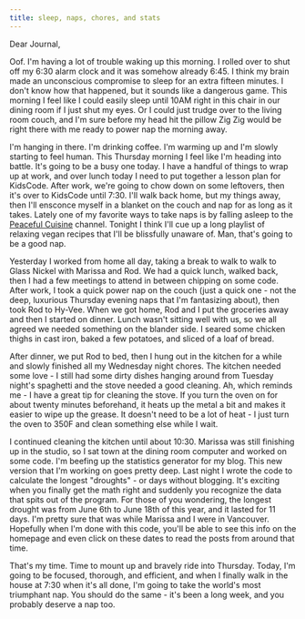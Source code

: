 ```yaml
---
title: sleep, naps, chores, and stats
---
```


Dear Journal,

Oof. I'm having a lot of trouble waking up this morning. I rolled over
to shut off my 6:30 alarm clock and it was somehow already 6:45. I think
my brain made an unconscious compromise to sleep for an extra fifteen
minutes. I don't know how that happened, but it sounds like a dangerous
game. This morning I feel like I could easily sleep until 10AM right in
this chair in our dining room if I just shut my eyes. Or I could just
trudge over to the living room couch, and I'm sure before my head hit
the pillow Zig Zig would be right there with me ready to power nap the
morning away.

I'm hanging in there. I'm drinking coffee. I'm warming up and I'm slowly
starting to feel human. This Thursday morning I feel like I'm heading
into battle. It's going to be a busy one today. I have a handful of
things to wrap up at work, and over lunch today I need to put together a
lesson plan for KidsCode. After work, we're going to chow down on some
leftovers, then it's over to KidsCode until 7:30. I'll walk back home,
but my things away, then I'll ensconce myself in a blanket on the couch
and nap for as long as it takes. Lately one of my favorite ways to take
naps is by falling asleep to the [Peaceful Cuisine] channel. Tonight I
think I'll cue up a long playlist of relaxing vegan recipes that I'll be
blissfully unaware of. Man, that's going to be a good nap.

Yesterday I worked from home all day, taking a break to walk to walk to
Glass Nickel with Marissa and Rod. We had a quick lunch, walked back,
then I had a few meetings to attend in between chipping on some code.
After work, I took a quick power nap on the couch (just a quick one -
not the deep, luxurious Thursday evening naps that I'm fantasizing
about), then took Rod to Hy-Vee. When we got home, Rod and I put the
groceries away and then I started on dinner. Lunch wasn't sitting well
with us, so we all agreed we needed something on the blander side. I
seared some chicken thighs in cast iron, baked a few potatoes, and
sliced of a loaf of bread.

After dinner, we put Rod to bed, then I hung out in the kitchen for a
while and slowly finished all my Wednesday night chores. The kitchen
needed some love - I still had some dirty dishes hanging around from
Tuesday night's spaghetti and the stove needed a good cleaning. Ah,
which reminds me - I have a great tip for cleaning the stove. If you
turn the oven on for about twenty minutes beforehand, it heats up the
metal a bit and makes it easier to wipe up the grease. It doesn't need
to be a lot of heat - I just turn the oven to 350F and clean something
else while I wait.

I continued cleaning the kitchen until about 10:30. Marissa was still
finishing up in the studio, so I sat town at the dining room computer
and worked on some code. I'm beefing up the statistics generator for my
blog. This new version that I'm working on goes pretty deep. Last night
I wrote the code to calculate the longest "droughts" - or days without
blogging. It's exciting when you finally get the math right and suddenly
you recognize the data that spits out of the program. For those of you
wondering, the longest drought was from June 6th to June 18th of this
year, and it lasted for 11 days. I'm pretty sure that was while Marissa
and I were in Vancouver. Hopefully when I'm done with this code, you'll
be able to see this info on the homepage and even click on these dates
to read the posts from around that time.

That's my time. Time to mount up and bravely ride into Thursday. Today,
I'm going to be focused, thorough, and efficient, and when I finally
walk in the house at 7:30 when it's all done, I'm going to take the
world's most triumphant nap. You should do the same - it's been a long
week, and you probably deserve a nap too.

  [Peaceful Cuisine]: https://www.youtube.com/watch?v=OSjZrxiRD-Q

